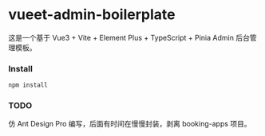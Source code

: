 # vueet-admin-boilerplate

这是一个基于 Vue3 + Vite + Element Plus + TypeScript + Pinia Admin 后台管理模板。


### Install

```bash
npm install
```

### TODO
仿 Ant Design Pro 编写，后面有时间在慢慢封装，剥离 booking-apps 项目。
